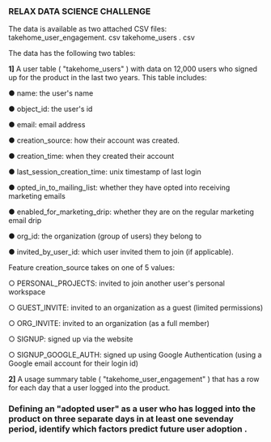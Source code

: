 
### RELAX DATA SCIENCE CHALLENGE

The data is available as two attached CSV files:
takehome_user_engagement. csv
takehome_users . csv

The data has the following two tables:

**1]** A user table ( "takehome_users" ) with data on 12,000 users who signed up for the
product in the last two years. This table includes:

● name: the user's name

● object_id: the user's id

● email: email address

● creation_source: how their account was created. 

● creation_time: when they created their account

● last_session_creation_time: unix timestamp of last login

● opted_in_to_mailing_list: whether they have opted into receiving marketing emails

● enabled_for_marketing_drip: whether they are on the regular marketing email drip

● org_id: the organization (group of users) they belong to 

● invited_by_user_id: which user invited them to join (if applicable).


Feature creation_source takes on one of 5 values:

○ PERSONAL_PROJECTS: invited to join another user's personal workspace

○ GUEST_INVITE: invited to an organization as a guest (limited permissions)

○ ORG_INVITE: invited to an organization (as a full member)

○ SIGNUP: signed up via the website

○ SIGNUP_GOOGLE_AUTH: signed up using Google Authentication (using a Google email account for their login id)



**2]** A usage summary table ( "takehome_user_engagement" ) that has a row for each day that a user logged into the product.

### Defining an "adopted user" as a user who has logged into the product on three separate days in at least one sevenday period, identify which factors predict future user adoption .
